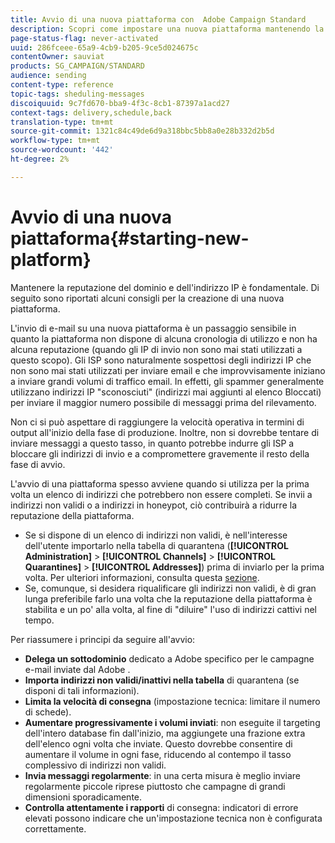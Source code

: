 ```yaml
---
title: Avvio di una nuova piattaforma con  Adobe Campaign Standard
description: Scopri come impostare una nuova piattaforma mantenendo la reputazione del dominio e dell'indirizzo IP con  Adobe Campaign Standard.
page-status-flag: never-activated
uuid: 286fceee-65a9-4cb9-b205-9ce5d024675c
contentOwner: sauviat
products: SG_CAMPAIGN/STANDARD
audience: sending
content-type: reference
topic-tags: sheduling-messages
discoiquuid: 9c7fd670-bba9-4f3c-8cb1-87397a1acd27
context-tags: delivery,schedule,back
translation-type: tm+mt
source-git-commit: 1321c84c49de6d9a318bbc5bb8a0e28b332d2b5d
workflow-type: tm+mt
source-wordcount: '442'
ht-degree: 2%

---
```



# Avvio di una nuova piattaforma{#starting-new-platform}

Mantenere la reputazione del dominio e dell&#39;indirizzo IP è fondamentale. Di seguito sono riportati alcuni consigli per la creazione di una nuova piattaforma.

L&#39;invio di e-mail su una nuova piattaforma è un passaggio sensibile in quanto la piattaforma non dispone di alcuna cronologia di utilizzo e non ha alcuna reputazione (quando gli IP di invio non sono mai stati utilizzati a questo scopo). Gli ISP sono naturalmente sospettosi degli indirizzi IP che non sono mai stati utilizzati per inviare email e che improvvisamente iniziano a inviare grandi volumi di traffico email. In effetti, gli spammer generalmente utilizzano indirizzi IP &quot;sconosciuti&quot; (indirizzi mai aggiunti al elenco Bloccati) per inviare il maggior numero possibile di messaggi prima del rilevamento.

Non ci si può aspettare di raggiungere la velocità operativa in termini di output all&#39;inizio della fase di produzione. Inoltre, non si dovrebbe tentare di inviare messaggi a questo tasso, in quanto potrebbe indurre gli ISP a bloccare gli indirizzi di invio e a compromettere gravemente il resto della fase di avvio.

L&#39;avvio di una piattaforma spesso avviene quando si utilizza per la prima volta un elenco di indirizzi che potrebbero non essere completi. Se invii a indirizzi non validi o a indirizzi in honeypot, ciò contribuirà a ridurre la reputazione della piattaforma.
* Se si dispone di un elenco di indirizzi non validi, è nell&#39;interesse dell&#39;utente importarlo nella tabella di quarantena (**[!UICONTROL Administration]** > **[!UICONTROL Channels]** > **[!UICONTROL Quarantines]** > **[!UICONTROL Addresses]**) prima di inviarlo per la prima volta. Per ulteriori informazioni, consulta questa [sezione](../../sending/using/understanding-quarantine-management.md#identifying-quarantined-addresses-for-the-entire-platform).
* Se, comunque, si desidera riqualificare gli indirizzi non validi, è di gran lunga preferibile farlo una volta che la reputazione della piattaforma è stabilita e un po&#39; alla volta, al fine di &quot;diluire&quot; l&#39;uso di indirizzi cattivi nel tempo.

Per riassumere i principi da seguire all&#39;avvio:
* **Delega un sottodominio** dedicato a  Adobe specifico per le campagne e-mail inviate dal Adobe .
* **Importa indirizzi non validi/inattivi nella tabella** di quarantena (se disponi di tali informazioni).
* **Limita la velocità di consegna** (impostazione tecnica: limitare il numero di schede).
* **Aumentare progressivamente i volumi inviati**: non eseguite il targeting dell&#39;intero database fin dall&#39;inizio, ma aggiungete una frazione extra dell&#39;elenco ogni volta che inviate. Questo dovrebbe consentire di aumentare il volume in ogni fase, riducendo al contempo il tasso complessivo di indirizzi non validi.
* **Invia messaggi regolarmente**: in una certa misura è meglio inviare regolarmente piccole riprese piuttosto che campagne di grandi dimensioni sporadicamente.
* **Controlla attentamente i rapporti** di consegna: indicatori di errore elevati possono indicare che un&#39;impostazione tecnica non è configurata correttamente.
